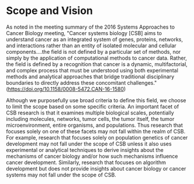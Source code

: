 # Scope and Vision

As noted in the meeting summary of the 2016 Systems Approaches to Cancer Biology meeting, "Cancer systems biology [CSB] aims to understand cancer as an integrated system of genes, proteins, networks, and interactions rather than an entity of isolated molecular and cellular components….the field is not defined by a particular set of methods, nor simply by the application of computational methods to cancer data. Rather, the field is defined by a recognition that cancer is a dynamic, multifactorial, and complex process that must be understood using both experimental methods and analytical approaches that bridge traditional disciplinary boundaries to directly address these concomitant challenges." (https://doi.org/10.1158/0008-5472.CAN-16-1580)

Although we purposefully use broad criteria to define this field, we choose to limit the scope based on some specific criteria. An important facet of CSB research is that it examines multiple biological scales, potentially including molecules, networks, tumor cells, the tumor itself, the tumor microenvironment, entire organisms, and populations. Thus research that focuses solely on one of these facets may not fall within the realm of CSB. For example, research that focuses solely on population genetics of cancer development may not fall under the scope of CSB unless it also uses experimental or analytical techniques to derive insights about the mechanisms of cancer biology and/or how such mechanisms influence cancer development. Similarly, research that focuses on algorithm development but does not provide insights about cancer biology or cancer systems may not fall under the scope of CSB.